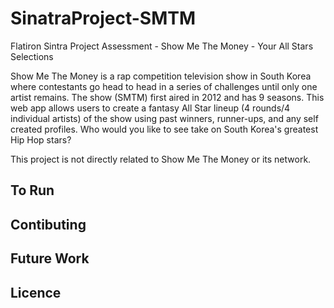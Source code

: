 # SinatraProject-SMTM
Flatiron Sintra Project Assessment - Show Me The Money - Your All Stars Selections

Show Me The Money is a rap competition television show in South Korea where contestants go head to head in a series of challenges until only one artist remains. The show (SMTM) first aired in 2012 and has 9 seasons. This web app allows users to create a fantasy All Star lineup (4 rounds/4 individual artists) of the show using past winners, runner-ups, and any self created profiles. Who would you like to see take on South Korea's greatest Hip Hop stars?

This project is not directly related to Show Me The Money or its network.

## To Run


## Contibuting


## Future Work


## Licence



